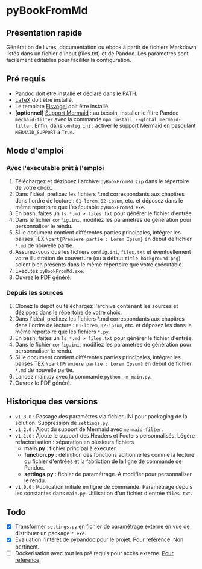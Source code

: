# pyBookFromMd

## Présentation rapide

Génération de livres, documentation ou ebook à partir de fichiers Markdown listés dans un fichier d'input (files.txt) et de Pandoc. Les paramètres sont facilement éditables pour faciliter la configuration.

## Pré requis

- [Pandoc](https://pandoc.org/) doit être installé et déclaré dans le PATH.
- [LaTeX](https://en.wikibooks.org/wiki/LaTeX/Installation#Distributions) doit être installé.
- Le template [Eisvogel](https://github.com/Wandmalfarbe/pandoc-latex-template) doit être installé.
- **[optionnel]** [Support Mermaid](https://github.com/raghur/mermaid-filter) : au besoin, installer le filtre Pandoc ``mermaid-filter`` avec la commande ``npm install --global mermaid-filter``. Enfin, dans ``config.ini`` : activer le support Mermaid en basculant ``MERMAID_SUPPORT`` à ``True``.

## Mode d'emploi

### Avec l'executable prêt à l'emploi

1. Téléchargez et dézippez l'archive ``pyBookFromMd.zip`` dans le répertoire de votre choix.
2. Dans l'idéal, préfixez les fichiers *.md correspondants aux chapitres dans l'ordre de lecture : ``01-lorem``, ``02-ipsum``, etc. et déposez dans le même répertoire que l'exécutable ``pyBookFromMd.exe``.
3. En bash, faites un ``ls *.md > files.txt`` pour générer le fichier d'entrée.
4. Dans le fichier ``config.ini``, modifiez les paramètres de génération pour personnaliser le rendu.
5. Si le document contient différentes parties principales, intégrer les balises TEX ``\part{Première partie : Lorem Ipsum}`` en début de fichier ``*.md`` de nouvelle partie.
6. Assurez-vous que les fichiers ``config.ini``, ``files.txt`` et éventuellement votre illustration de couverture (ou à défaut ``title-background.png``) soient bien présents dans le même répertoire que votre exécutable.
7. Éxecutez ``pyBookFromMd.exe``.
8. Ouvrez le PDF généré.

### Depuis les sources

1. Clonez le dépôt ou téléchargez l'archive contenant les sources et dézippez dans le répertoire de votre choix.
2. Dans l'idéal, préfixez les fichiers *.md correspondants aux chapitres dans l'ordre de lecture : ``01-lorem``, ``02-ipsum``, etc. et déposez les dans le même répertoire que les fichiers ``*.py``.
3. En bash, faites un ``ls *.md > files.txt`` pour générer le fichier d'entrée.
4. Dans le fichier ``config.ini``, modifiez les paramètres de génération pour personnaliser le rendu.
5. Si le document contient différentes parties principales, intégrer les balises TEX ``\part{Première partie : Lorem Ipsum}`` en début de fichier ``*.md`` de nouvelle partie.
6. Lancez main.py avec la commande ``python -m main.py``.
7. Ouvrez le PDF généré.

## Historique des versions

- ``v1.3.0`` : Passage des paramètres via fichier .INI pour packaging de la solution. Suppression de ``settings.py``.
- ``v1.2.0`` : Ajout du support de Mermaid avec ``mermaid-filter``.
- ``v1.1.0`` : Ajoute le support des Headers et Footers personnalisés. Légère refactorisation : séparation en plusieurs fichiers
  - **main.py** : fichier principal à executer.
  - **function.py** : définition des fonctions aditionnelles comme la lecture du fichier d'entrées et la fabriction de la ligne de commande de Pandoc.
  - **settings.py** : fichier de paramétrage. A modifier pour personnaliser le rendu.
- ``v1.0.0`` : Publication initiale en ligne de commande. Paramétrage depuis les constantes dans ``main.py``. Utilisation d'un fichier d'entrée ``files.txt``.

## Todo

- [x] Transformer ``settings.py`` en fichier de paramétrage externe en vue de distribuer un package ``*.exe``.
- [x] Évaluation l'intérêt de pypandoc pour le projet. [Pour référence](https://pypi.org/project/pypandoc/). Non pertinent.
- [ ] Dockerisation avec tout les pré requis pour accès externe. [Pour référence](https://github.com/dalibo/pandocker).
